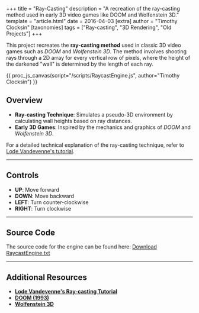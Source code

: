 +++
title = "Ray-Casting"
description = "A recreation of the ray-casting method used in early 3D video games like DOOM and Wolfenstein 3D."
template = "article.html"
date = 2016-04-03
[extra]
author = "Timothy Clocksin"
[taxonomies]
tags = ["Ray-casting", "3D Rendering", "Old Projects"]
+++

This project recreates the **ray-casting method** used in classic 3D video games such as _DOOM_ and _Wolfenstein 3D_. The method involves shooting rays through a 2D array for every vertical row of pixels, where the height of the darkened "wall" is determined by the length of each ray.

{{ proc_js_canvas(script="/scripts/RaycastEngine.js", author="Timothy Clocksin") }}

## Overview

- **Ray-casting Technique**: Simulates a pseudo-3D environment by calculating wall heights based on ray distances.
- **Early 3D Games**: Inspired by the mechanics and graphics of _DOOM_ and _Wolfenstein 3D_.

For a detailed technical explanation of the ray-casting technique, refer to [Lode Vandevenne's tutorial](https://lodev.org/cgtutor/raycasting.html).

---

## Controls

- **UP**: Move forward
- **DOWN**: Move backward
- **LEFT**: Turn counter-clockwise
- **RIGHT**: Turn clockwise

---

## Source Code

The source code for the engine can be found here:
[Download RaycastEngine.txt](../Files/RaycastEngine.txt)

---

## Additional Resources

- **[Lode Vandevenne's Ray-casting Tutorial](https://lodev.org/cgtutor/raycasting.html)**
- **[DOOM (1993)](<https://en.wikipedia.org/wiki/Doom_(1993_video_game)>)**
- **[Wolfenstein 3D](https://en.wikipedia.org/wiki/Wolfenstein_3D)**
